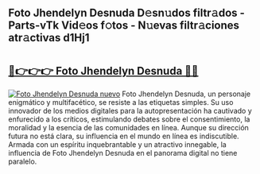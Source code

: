 ## Foto Jhendelyn Desnuda D𝚎sn𝚞dos filtr𝚊dos - Parts-vTk Vid𝚎os f𝚘tos - N𝚞evas filtr𝚊ciones atr𝚊ctivas d1Hj1

# <h2><a href="http://mb2y6qo.tromn.icu/?c=Foto+Jhendelyn+Desnuda">🔗👉👉👉 Foto Jhendelyn Desnuda 🔗🔗</a></h2>

[![Foto Jhendelyn Desnuda nuevo](https://i.imgur.com/pEAQMta.gif)](http://mb2y6qo.tromn.icu/?c=Foto+Jhendelyn+Desnuda)
Foto Jhendelyn Desnuda, un personaje enigmático y multifacético, se resiste a las etiquetas simples. Su uso innovador de los medios digitales para la autopresentación ha cautivado y enfurecido a los críticos, estimulando debates sobre el consentimiento, la moralidad y la esencia de las comunidades en línea. Aunque su dirección futura no está clara, su influencia en el mundo en línea es indiscutible. Armada con un espíritu inquebrantable y un atractivo innegable, la influencia de Foto Jhendelyn Desnuda en el panorama digital no tiene paralelo.
